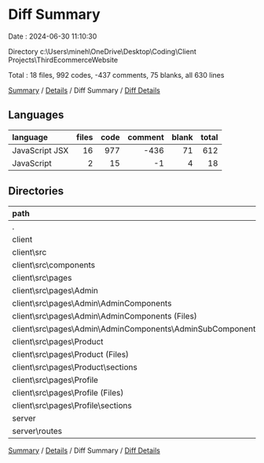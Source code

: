 # Diff Summary

Date : 2024-06-30 11:10:30

Directory c:\\Users\\mineh\\OneDrive\\Desktop\\Coding\\Client Projects\\ThirdEcommerceWebsite

Total : 18 files,  992 codes, -437 comments, 75 blanks, all 630 lines

[Summary](results.md) / [Details](details.md) / Diff Summary / [Diff Details](diff-details.md)

## Languages
| language | files | code | comment | blank | total |
| :--- | ---: | ---: | ---: | ---: | ---: |
| JavaScript JSX | 16 | 977 | -436 | 71 | 612 |
| JavaScript | 2 | 15 | -1 | 4 | 18 |

## Directories
| path | files | code | comment | blank | total |
| :--- | ---: | ---: | ---: | ---: | ---: |
| . | 18 | 992 | -437 | 75 | 630 |
| client | 16 | 977 | -436 | 71 | 612 |
| client\\src | 16 | 977 | -436 | 71 | 612 |
| client\\src\\components | 2 | 2 | 0 | 0 | 2 |
| client\\src\\pages | 14 | 975 | -436 | 71 | 610 |
| client\\src\\pages\\Admin | 9 | 787 | -436 | 52 | 403 |
| client\\src\\pages\\Admin\\AdminComponents | 9 | 787 | -436 | 52 | 403 |
| client\\src\\pages\\Admin\\AdminComponents (Files) | 1 | 2 | 0 | 0 | 2 |
| client\\src\\pages\\Admin\\AdminComponents\\AdminSubComponents | 8 | 785 | -436 | 52 | 401 |
| client\\src\\pages\\Product | 3 | 143 | 0 | 16 | 159 |
| client\\src\\pages\\Product (Files) | 1 | 2 | 0 | 0 | 2 |
| client\\src\\pages\\Product\\sections | 2 | 141 | 0 | 16 | 157 |
| client\\src\\pages\\Profile | 2 | 45 | 0 | 3 | 48 |
| client\\src\\pages\\Profile (Files) | 1 | 10 | 0 | 2 | 12 |
| client\\src\\pages\\Profile\\sections | 1 | 35 | 0 | 1 | 36 |
| server | 2 | 15 | -1 | 4 | 18 |
| server\\routes | 2 | 15 | -1 | 4 | 18 |

[Summary](results.md) / [Details](details.md) / Diff Summary / [Diff Details](diff-details.md)